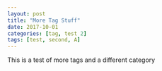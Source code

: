 ```yaml
---
layout: post
title: "More Tag Stuff"
date: 2017-10-01
categories: [tag, test 2]
tags: [test, second, A]
---
```


This is a test of more tags and a different category